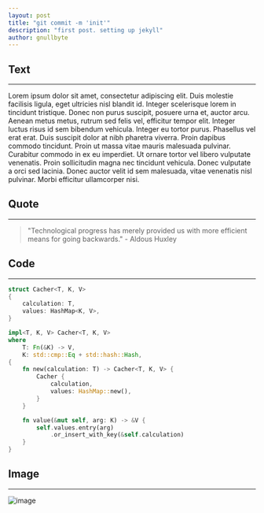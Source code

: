 ```yaml
---
layout: post
title: "git commit -m 'init'"
description: "first post. setting up jekyll"
author: gnullbyte
---
```

## Text
---
Lorem ipsum dolor sit amet, consectetur adipiscing elit. Duis molestie 
facilisis ligula, eget ultricies nisl blandit id. Integer scelerisque 
lorem in tincidunt tristique. Donec non purus suscipit, posuere urna et, 
auctor arcu. Aenean metus metus, rutrum sed felis vel, efficitur tempor 
elit. Integer luctus risus id sem bibendum vehicula. Integer eu tortor 
purus. Phasellus vel erat erat. Duis suscipit dolor at nibh pharetra 
viverra. Proin dapibus commodo tincidunt. Proin ut massa vitae mauris 
malesuada pulvinar. Curabitur commodo in ex eu imperdiet. Ut ornare 
tortor vel libero vulputate venenatis. Proin sollicitudin magna nec 
tincidunt vehicula. Donec vulputate a orci sed lacinia. Donec auctor 
velit id sem malesuada, vitae venenatis nisl pulvinar. Morbi efficitur 
ullamcorper nisi.

## Quote
---
> "Technological progress has merely provided us with more efficient means for going backwards." - Aldous Huxley

## Code
---
```rust
struct Cacher<T, K, V>
{
    calculation: T,
    values: HashMap<K, V>,
}

impl<T, K, V> Cacher<T, K, V>
where
    T: Fn(&K) -> V,
    K: std::cmp::Eq + std::hash::Hash,
{
    fn new(calculation: T) -> Cacher<T, K, V> {
        Cacher {
            calculation,
            values: HashMap::new(),
        }
    }

    fn value(&mut self, arg: K) -> &V {
        self.values.entry(arg)
            .or_insert_with_key(&self.calculation)
    }
}
```

## Image
---
![image]({{site.url}}/assets/img/rtfm.jpg)
